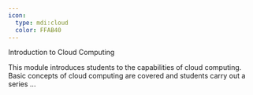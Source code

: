 ```yaml
---
icon:
  type: mdi:cloud
  color: FFAB40
---
```

Introduction to Cloud Computing

This module introduces students to the capabilities of cloud computing. Basic concepts of cloud computing are covered and students carry out a series  ... 
